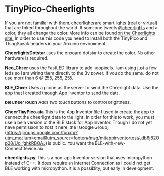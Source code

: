 # TinyPico-Cheerlights

If you are not familiar with them, cheerlights are smart lights (real or virtual) that are linked throughout the world.  If someone tweets [@cheerlights](https://twitter.com/cheerlights)  and a color, they all change the color.  More info can be found [on the Cheerlights site.](https://cheerlights.com/) In order to use this code you need to install both the TinyPico and ThingSpeak headers in your Arduino environment.

**CheerlightsDotstar** uses the onboard dotstar to create the color.  No other hardware is required.

**Neo_Cheer** uses the FastLED library to add neopixels.  I am using just a few leds so I am wiring them directly to the 3v power.  If you do the same, do not use more than 6 @ 255, 255, 255.

**BLE_Cheer**  Uses a phone as the server to send the Cheerlight data.  Use the app that I created through App Inventor to send the data.

**bleCheerTouch** Adds two touch buttons to control brightness.

**CheerTinyPico.aia** This is the App Inventor file I used to create the app to cennect the cheerlight data to the light.  In order for this to work, you must use a beta version of the BLE stack for App Inventor.  Though I do not yet have permission to host it here, the [Google Group] (https://groups.google.com/forum/?utm_medium=email&utm_source=footer#!msg/mitappinventortest/Jdb6j82Op28/Uo_fghkRBQAJ) is public.  You want the BLE-with-new-ConnectDevice.aix.

**cheerlights.py** This is a non-app Inventor version that uses micropython instead of C++.  It does require an Internet Connection as I could not get BLE working with micropython.  It is a possiblity, but early in development.

